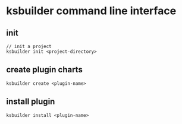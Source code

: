 # ksbuilder command line interface

## init
```
// init a project
ksbuilder init <project-directory>
```
## create plugin charts
```
ksbuilder create <plugin-name>
```

## install plugin
```
ksbuilder install <plugin-name>
```
